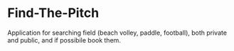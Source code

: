 # Find-The-Pitch
Application for searching field (beach volley, paddle, football), both private and public, and if possibile book them.
